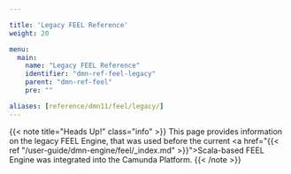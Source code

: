 ```yaml
---

title: 'Legacy FEEL Reference'
weight: 20

menu:
  main:
    name: "Legacy FEEL Reference"
    identifier: "dmn-ref-feel-legacy"
    parent: "dmn-ref-feel"
    pre: ""

aliases: [reference/dmn11/feel/legacy/]
---
```


{{< note title="Heads Up!" class="info" >}}
This page provides information on the legacy FEEL Engine, that was used before the 
current <a href="{{< ref "/user-guide/dmn-engine/feel/_index.md" >}}">Scala-based FEEL Engine</a>
was integrated into the Camunda Platform.
{{< /note >}}
